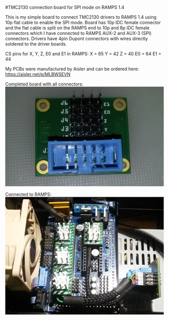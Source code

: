 #TMC2130 connection board for SPI mode on RAMPS 1.4

This is my simple board to connect TMC2130 drivers to RAMPS 1.4 using 10p flat cable to enable the SPI mode. Board has 10p IDC female connector and the flat cable is split on the RAMPS end to 10p and 8p IDC female connectors which I have connected to RAMPS AUX-2 and AUX-3 (SPI) connectors. Drivers have 4pin Dupont connectors with wires directly soldered to the driver boards.

CS pins for X, Y, Z, E0 and E1 in RAMPS: 
X = 65
Y = 42
Z = 40
E0 = 64
E1 = 44

My PCBs were manufactured by Aisler and can be ordered here: https://aisler.net/p/MLBWSEVN

Completed board with all connectors:
<img src=https://raw.githubusercontent.com/JPTa/RAMPS-TMC2130-board/master/images/Board.png>

Connected to RAMPS:
<img src=https://raw.githubusercontent.com/JPTa/RAMPS-TMC2130-board/master/images/Connections.png>
